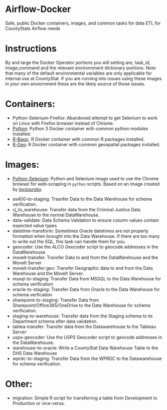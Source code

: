 # Airflow-Docker
Safe, public Docker containers, images, and common tasks for data ETL for CountyStats Airflow needs

# Instructions
By and large the Docker Operator portions you will setting are, task_id, image,command and the relevant environnment dictionary portions.
Note that many of the default environmental variables are only applicable for internal use at CountyStat. If you are running into issues using these images in your own enviornment these are the likely source of those issues.

# Containers:

- Python-Selenium-Firefox: Abandoned attempt to get Selenium to work on Linux with Firefox browser instead of Chrome.
- [Python](https://hub.docker.com/repository/docker/countystats/r-geo): Python 3 Docker container with common python modules installed.
- [R-Basic](https://hub.docker.com/repository/docker/countystats/r-basic): R Docker container with common R packages installed.
- [R-Geo](https://hub.docker.com/repository/docker/countystats/r-geo): R Docker container with common geospatial packages installed.

# Images:
- [Python-Selenium](https://hub.docker.com/repository/docker/countystats/selenium): Python and Selenium image used to use the Chrome browser for web-scraping in `python` scripts. Based on an image created by [joyzoursky](https://github.com/joyzoursky/docker-python-chromedriver).
*	as400-to-staging: Trasnfer Data to the Data Warehouse for schema verification.
*	cj_to_warehouse: Transfer data from the Criminal Justice Data Warehouse to the normal DataWarehouse.
*	data-validate: Data Schema Validation to ensure column values contain expected value types
*	datetime-transform: Sometimes Oracle datetimes are not properly formatted when brought into the Data Warehouse. If there are too many to write out the SQL, this task can handle them for you.
*	geocoder: Use the ALCO Geocoder script to geocode addresses in the DataWarehouse.
*	moveit-transfer: Transfer Data to and from the DataWarehouse and the MoveIt Server
*	moveit-transfer-geo: Transfer Geographic data to and from the Data Warehouse and the MoveIt Server.
*	mssql-to-staging: Transfer Data from MSSQL to the Data Warehouse for schema verification
*	oracle-to-staging: Transfer Data from Oracle to the Data Warehouse for schema verfication
*	sharepoint-to-staging: Transfer Data from Sharepoint/Office365/OneDrive to the Data Warehouse for schema verification.
*	staging-to-warehouse: Transfer data from the Staging schema to its Department schema after data validation.
*	tablea-transfer: Transfer data from the Datawarehouse to the Tableau Server
*	usps-geocoder: Use the USPS Geocoder script to geocode addresses in the DataWarehouse.
*	warehouse-to-oracle: Write a CountyStat Data Warehouse Table to the DHS Data Warehouse
*	wprdc-to-staging: Transfer Data from the WPRDC to the Datawarehouse for schema verification.

# Other:
* migration: Simple R script for transferring a table from Development to Production or vice-versa.
